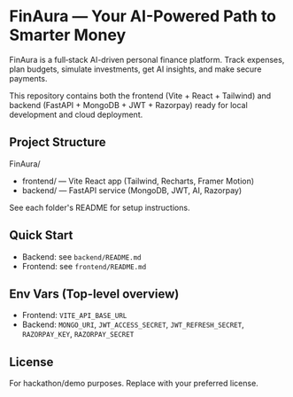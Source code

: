# FinAura — Your AI-Powered Path to Smarter Money

FinAura is a full‑stack AI-driven personal finance platform. Track expenses, plan budgets, simulate investments, get AI insights, and make secure payments.

This repository contains both the frontend (Vite + React + Tailwind) and backend (FastAPI + MongoDB + JWT + Razorpay) ready for local development and cloud deployment.

## Project Structure

FinAura/

- frontend/ — Vite React app (Tailwind, Recharts, Framer Motion)
- backend/ — FastAPI service (MongoDB, JWT, AI, Razorpay)

See each folder's README for setup instructions.

## Quick Start

- Backend: see `backend/README.md`
- Frontend: see `frontend/README.md`

## Env Vars (Top-level overview)

- Frontend: `VITE_API_BASE_URL`
- Backend: `MONGO_URI`, `JWT_ACCESS_SECRET`, `JWT_REFRESH_SECRET`, `RAZORPAY_KEY`, `RAZORPAY_SECRET`

## License

For hackathon/demo purposes. Replace with your preferred license.
